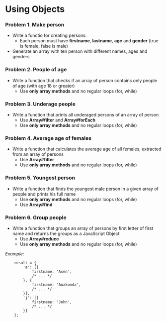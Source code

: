 Using Objects
=============

### Problem 1. Make person
*	Write a functio for creating persons.
	*	Each person must have **firstname**, **lastname**, **age** and **gender** (true is female, false is male)
* 	Generate an array with ten person with different names, ages and genders

### Problem 2. People of age
*	Write a function that checks if an array of person contains only people of age (with age 18 or greater)
	*	Use **only array methods** and no regular loops (for, while)

### Problem 3. Underage people 
*   Write a function that prints all underaged persons of an array of person
    *   Use **Array#filter** and **Array#forEach**
    *   Use **only array methods** and no regular loops (for, while)

### Problem 4. Average age of females
*	Write a function that calculates the average age of all females, extracted from an array of persons
	*	Use **Array#filter**
	*	Use **only array methods** and no regular loops (for, while)

### Problem 5. Youngest person
*	Write a function that finds the youngest male person in a given array of people and prints his full name
	*	Use **only array methods** and no regular loops (for, while)
	*	Use **Array#find**

### Problem 6. Group people
*   Write a function that groups an array of persons by first letter of first name and returns the groups as a JavaScript Object
    *   Use **Array#reduce**
    *   Use **only array methods** and no regular loops (for, while)

_Example:_

        result = {
            'a': [{
                firstname: 'Asen',
                /* ... */
            }, {
                firstname: 'Anakonda',
                /* ... */
            }],
            'j': [{
                firstname: 'John',
                /* ... */
            }]
        };